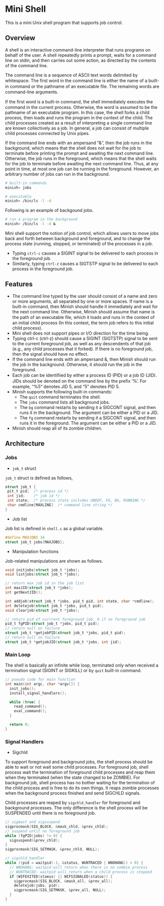 # Mini Shell 

This is a mini Unix shell program that supports job control.

## Overview

A shell is an interactive command-line interpreter that runs programs on behalf of the user. A shell repeatedly prints a prompt, waits for a command line on stdin, and then carries out some action, as directed by the contents of the command line.

The command line is a sequence of ASCII text words delimited by whitespace. The ﬁrst word in the command line is either the name of a built-in command or the pathname of an executable ﬁle. The remaining words are command-line arguments.

If the ﬁrst word is a built-in command, the shell immediately executes the command in the current process. Otherwise, the word is assumed to be the pathname of an executable program. In this case, the shell forks a child process, then loads and runs the program in the context of the child. The child processes created as a result of interpreting a single command line are known collectively as a job. In general, a job can consist of multiple child processes connected by Unix pipes.

If the command line ends with an ampersand ”&”, then the job runs in the background, which means that the shell does not wait for the job to terminate before printing the prompt and awaiting the next command line. Otherwise, the job runs in the foreground, which means that the shell waits for the job to terminate before awaiting the next command line. Thus, at any point in time, at most one job can be running in the foreground. However, an arbitrary number of jobs can run in the background.

```bash
# built-in commands
minish> jobs

# executable
minish> /bin/ls -l -d
```

Following is an example of backgound jobs.

```bash
# run a program in the background
minish> /bin/ls -l -d &
```

Mini shell support the notion of job control, which allows users to move jobs back and forth between background and foreground, and to change the process state (running, stopped, or terminated) of the processes in a job.

- Typing `ctrl-c` causes a SIGINT signal to be delivered to each process in the foreground job.
- Similarly, typing `ctrl-z` causes a SIGTSTP signal to be delivered to each process in the foreground job.

## Features

- The command line typed by the user should consist of a name and zero or more arguments, all separated by one or more spaces. If name is a built-in command, then Minish should handle it immediately and wait for the next command line. Otherwise, Minish should assume that name is the path of an executable ﬁle, which it loads and runs in the context of an initial child process (In this context, the term job refers to this initial child process).
- Mini shell does not support pipes or I/O direction for the time being.
- Typing ctrl-c (ctrl-z) should cause a SIGINT (SIGTSTP) signal to be sent to the current foreground job, as well as any descendents of that job (e.g., any child processes that it forked). If there is no foreground job, then the signal should have no effect.
- If the command line ends with an ampersand &, then Minish should run the job in the background. Otherwise, it should run the job in the foreground.
- Each job can be identiﬁied by either a process ID (PID) or a job ID (JID). JIDs should be denoted on the command line by the preﬁx ’%’. For example, “%5” denotes JID 5, and “5” denotes PID 5.
- Minish supports the following built-in commands:
  - The `quit` command terminates the shell.
  - The `jobs` command lists all background jobs.
  - The `bg` <job> command restarts <job> by sending it a SIGCONT signal, and then runs it in the background. The <job> argument can be either a PID or a JID.
  - The `fg` <job> command restarts <job> by sending it a SIGCONT signal, and then runs it in the foreground. The <job> argument can be either a PID or a JID.
- Minish should reap all of its zombie children.

## Architecture

### Jobs

- `job_t` struct

`job_t` struct is defined as follows,

```c
struct job_t {
 pit_t pid;  /* process id */
 int jid;    /* job id */
 int state;  /* process state includes UNDEF, FG, BG, RUNNING */
 char cmdline[MAXLINE]  /* command line string */
}
```

- Job list 

Job list is defined in `shell.c` as a global variable.

```c
#define MAXJOBS 16
struct job_t jobs[MAXJOBS];
```

- Manipulation functions

Job-related manipulations are shown as follows.

```c
void initjobs(struct job_t *jobs);
void listjobs(struct job_t *jobs);

// return max job id in the job list
int maxJID(struct job_t *jobs);
int getNextJID();

int addjob(struct job_t *jobs, pid_t pid, int state, char *cmdline);
int deletejob(struct job_t *jobs, pid_t pid);
void clearjob(struct job_t *jobs);

// return pid of currrent foreground job, 0 if no foreground job
pid_t fgPID(struct job_t *jobs, pid_t pid);
// return null on failure
struct job_t *getjobPID(struct job_t *jobs, pid_t pid);
// return null on failure
struct job_t *getjobJID(struct job_t *jobs, int jid);
```

### Main Loop

The shell is basically an infinite while loop, terminated only when received a
termination signal (SIGINT or SIGKILL) or by `quit` built-in command.

```c
// pseudo code for main function
int main(int argc, char *argv[]) {
  init_jobs();
  install_signal_handlers();

  while (true) {
    read_command();
    eval_command();
  }

  return 0;
}
```

### Signal Handlers

- Sigchld

To support foreground and background jobs, the shell process should be able to
wait or not wait some child processes. For foreground job, shell process wait
the termination of foreground child processes and reap them when they terminated
(when the state changed to be ZOMBIE). For background job, shell process has no
bother waiting for the termination of the child process and is free to do its
own things. It reaps zombie processes when the background process finished and
send SIGCHLD signals.

Child processes are reaped by `sigchld_handler` for foreground and background
processes. The only difference is the shell process will be SUSPENDED until
there is no foreground job.

```c
// sigmast and sigsuspend
sigprocmask(SIG_BLOCK, &mask_chld, &prev_chld);
// suspend until no foreground job
while (fgPID(jobs) != 0) {
  sigsuspend(&prev_chld);
}
sigprocmask(SIG_SETMASK, &prev_chld, NULL);
```

```c
// sigchld_handler
while ((pid = waitpid(-1, &status, WUNTRACED | WNOHANG)) > 0) {
  // WNOHANG: waitpid will return when there is no zombie process
  // WUNTRACED: waitpid will return when a child process is stopped
  if (WIFEXITED(staeus) || WIFSIGNALED(status)) {
    sigprocmask(SIG_BLOCK, &mask_all, &prev_all);
    deletejob(jobs, pid);
    sigprocmask(SIG_SETMASK, &prev_all, NULL);
  }
}
```

